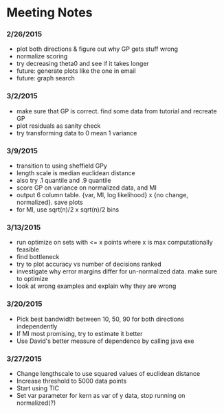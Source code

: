 Meeting Notes
=============

### 2/26/2015
- plot both directions & figure out why GP gets stuff wrong
- normalize scoring
- try decreasing theta0 and see if it takes longer
- future: generate plots like the one in email
- future: graph search

### 3/2/2015
- make sure that GP is correct. find some data from tutorial and recreate GP
- plot residuals as sanity check
- try transforming data to 0 mean 1 variance

### 3/9/2015
- transition to using sheffield GPy
- length scale is median euclidean distance
- also try .1 quantile and .9 quantile
- score GP on variance on normalized data, and MI
- output 6 column table. {var, MI, log likelihood} x {no change, normalized}. save plots
- for MI, use sqrt(n)/2 x sqrt(n)/2 bins

### 3/13/2015
- run optimize on sets with <= x points where x is max computationally feasible
- find bottleneck
- try to plot accuracy vs number of decisions ranked
- investigate why error margins differ for un-normalized data. make sure to optimize
- look at wrong examples and explain why they are wrong

### 3/20/2015
- Pick best bandwidth between 10, 50, 90 for both directions independently
- If MI most promising, try to estimate it better
- Use David's better measure of dependence by calling java exe

### 3/27/2015
- Change lengthscale to use squared values of euclidean distance
- Increase threshold to 5000 data points
- Start using TIC
- Set var parameter for kern as var of y data, stop running on normalized(?)
